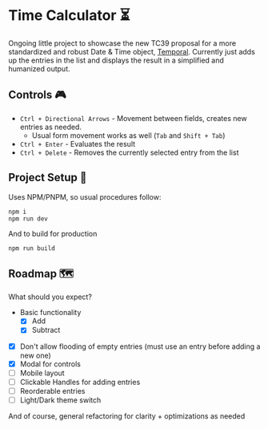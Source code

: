 # Time Calculator ⏳

Ongoing little project to showcase the new TC39 proposal for a more standardized and robust Date & Time object, [Temporal](https://tc39.es/proposal-temporal/docs/). Currently just adds up the entries in the list and displays the result in a simplified and humanized output.

## Controls 🎮
- `Ctrl + Directional Arrows` - Movement between fields, creates new entries as needed.
  - Usual form movement works as well (`Tab` and `Shift + Tab`)
- `Ctrl + Enter` - Evaluates the result
- `Ctrl + Delete` - Removes the currently selected entry from the list

## Project Setup 🔧
Uses NPM/PNPM, so usual procedures follow:

```
npm i
npm run dev
```

And to build for production

```
npm run build
```

## Roadmap 🗺
What should you expect?

- Basic functionality
  - [x] Add
  - [x] Subtract
- [x] Don't allow flooding of empty entries (must use an entry before adding a new one)
- [x] Modal for controls
- [ ] Mobile layout
- [ ] Clickable Handles for adding entries
- [ ] Reorderable entries
- [ ] Light/Dark theme switch

And of course, general refactoring for clarity + optimizations as needed
